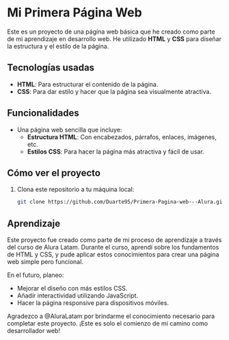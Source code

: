 # Mi Primera Página Web

Este es un proyecto de una página web básica que he creado como parte de mi aprendizaje en desarrollo web. He utilizado **HTML** y **CSS** para diseñar la estructura y el estilo de la página.

## Tecnologías usadas

- **HTML**: Para estructurar el contenido de la página.
- **CSS**: Para dar estilo y hacer que la página sea visualmente atractiva.

## Funcionalidades

- Una página web sencilla que incluye:
  - **Estructura HTML**: Con encabezados, párrafos, enlaces, imágenes, etc.
  - **Estilos CSS**: Para hacer la página más atractiva y fácil de usar.

## Cómo ver el proyecto

1. Clona este repositorio a tu máquina local:
   ```bash
   git clone https://github.com/Duarte95/Primera-Pagina-web---Alura.git

## Aprendizaje

Este proyecto fue creado como parte de mi proceso de aprendizaje a través del curso de Alura Latam. Durante el curso, aprendí sobre los fundamentos de HTML y CSS, y pude aplicar estos conocimientos para crear una página web simple pero funcional.

En el futuro, planeo:

- Mejorar el diseño con más estilos CSS.
- Añadir interactividad utilizando JavaScript.
- Hacer la página responsive para dispositivos móviles.

Agradezco a @AluraLatam por brindarme el conocimiento necesario para completar este proyecto. ¡Este es solo el comienzo de mi camino como desarrollador web!
